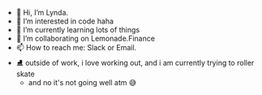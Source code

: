 - 👋 Hi, I’m Lynda.
- 👀 I’m interested in code haha 
- 🌱 I’m currently learning lots of things
- 💞️ I’m collaborating on Lemonade.Finance
- 📫 How to reach me: Slack or Email.
- ⛸ outside of work, i love working out, and i am currently trying to roller skate
  - and no it's not going well atm 😅

<!---
lemonadelynda/lemonadelynda is a ✨ special ✨ repository because its `README.md` (this file) appears on your GitHub profile.
You can click the Preview link to take a look at your changes.
--->
